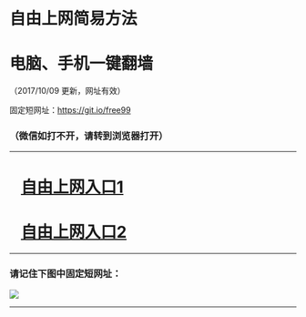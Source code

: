 ﻿# 自由上网简易方法

# 电脑、手机一键翻墙

（2017/10/09 更新，网址有效）

固定短网址：https://git.io/free99

### （微信如打不开，请转到浏览器打开）


***





# &nbsp;&nbsp; <a href="http://ft509319540.fwq-tz-1001.info/fwqtz01.html?t=100900118188 " target="_blank">自由上网入口1</a>
# &nbsp;&nbsp; <a href="http://ft133731045.fwq-tz-1002.info/fwqtz02.html?t=100900124771 " target="_blank">自由上网入口2</a>
***

### 请记住下图中固定短网址：

<img src="https://s3-us-west-2.amazonaws.com/fwq-1001/yjfq-20170905okok.png" /> 


***

